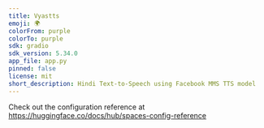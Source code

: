 ```yaml
---
title: Vyastts
emoji: 🌍
colorFrom: purple
colorTo: purple
sdk: gradio
sdk_version: 5.34.0
app_file: app.py
pinned: false
license: mit
short_description: Hindi Text-to-Speech using Facebook MMS TTS model
---
```


Check out the configuration reference at https://huggingface.co/docs/hub/spaces-config-reference
